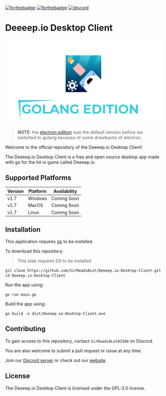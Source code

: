 [![forthebadge](https://forthebadge.com/images/badges/made-with-go.svg)](https://forthebadge.com) [![forthebadge](https://forthebadge.com/images/badges/open-source.svg)](https://forthebadge.com) [![discord](https://img.shields.io/discord/841929038620786689?label=DISCORD%20SERVER&style=for-the-badge)](https://discord.gg/BMHVrKYeem)

# Deeeep.io Desktop Client

<img src="./assets/golang_logo.png">

> **NOTE**: the [electron edition](https://github.com/SirReadsALot/Deeeep.io-Desktop-Client/tree/electron) was the default version before we switched to golang because of some drawbacks of electron.

Welcome to the official repository of the Deeeep.io Desktop Client!

The Deeeep.io Desktop Client is a free and open source desktop app made with go for the hit io game called Deeeep.io.

## Supported Platforms

| Version | Platform | Availability| 
| ------- | -------- | ----------- |
| v1.7  | Windows  | Coming Soon | 
| v1.7    | MacOS    | Coming Soon |
| v1.7    | Linux | Coming Soon |


## Installation

This application requires [go](https://go.dev/) to be installed.

To download this repository:

> This step requires Git to be installed
```
git clone https://github.com/SirReadsALot/Deeeep.io-Desktop-Client.git
cd Deeeep.io-Desktop-Client
```

Run the app using:
```
go run main.go
```

Build the app using:
```
go build -o dist/Deeeep.io-Desktop-Client.exe
```
## Contributing

To gain access to this repository, contact `SirReadsALot#3380` on Discord.

You are also welcome to submit a pull request or issue at any time.

Join our [Discord server](https://discord.gg/BMHVrKYeem) or check out our [website](https://sralcodeproj.netlify.app/deeeep.io_desktop_client).

## License

The Deeeep.io Desktop Client is licensed under the GPL-3.0 license.
